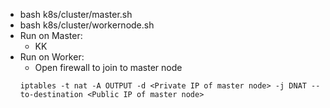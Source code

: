 - bash k8s/cluster/master.sh
- bash k8s/cluster/workernode.sh
- Run on Master:
  - KK
- Run on Worker:
  - Open firewall to join to master node
  ```
  iptables -t nat -A OUTPUT -d <Private IP of master node> -j DNAT --to-destination <Public IP of master node>
  ```
